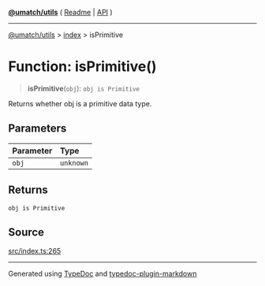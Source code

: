 [**@umatch/utils**](../../README.md) ( [Readme](../../README.md) \| [API](../../API.md) )

---

[@umatch/utils](../../API.md) > [index](../README.md) > isPrimitive

# Function: isPrimitive()

> **isPrimitive**(`obj`): `obj is Primitive`

Returns whether obj is a primitive data type.

## Parameters

| Parameter | Type      |
| :-------- | :-------- |
| `obj`     | `unknown` |

## Returns

`obj is Primitive`

## Source

[src/index.ts:265](https://github.com/umatch-oficial/utils/blob/a9008ad/src/index.ts#L265)

---

Generated using [TypeDoc](https://typedoc.org/) and [typedoc-plugin-markdown](https://www.npmjs.com/package/typedoc-plugin-markdown)
